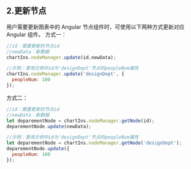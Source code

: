 ## 2.更新节点
用户需要更新图表中的 Angular 节点组件时，可使用以下两种方式更新对应 Angular 组件。
方式一：
```javascript
//id：需要更新的节点id
//newData：新数据
chartIns.nodeManager.update(id,newData);

//示例：更改示例中id为'designDept'节点的peopleNum属性
chartIns.nodeManager.update('designDept', {
  peopleNum: 100
});
```
方式二：
```javascript
//id：需要更新的节点id
//newData：新数据
let deparementNode = chartIns.nodeManager.getNode(id);
deparementNode.update(newData);

//示例：更改示例中id为'designDept'节点的peopleNum属性
let deparementNode = chartIns.nodeManager.getNode('designDept');
deparementNode.update({
  peopleNum: 100
});
```